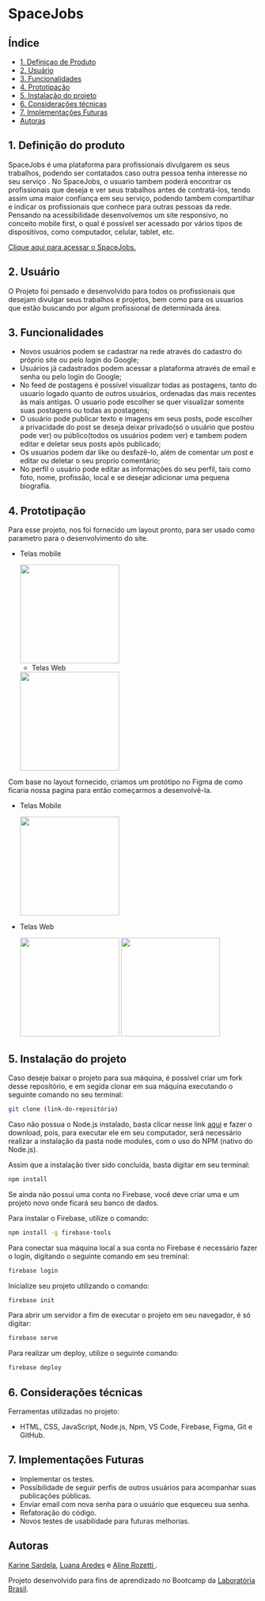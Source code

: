 # SpaceJobs

## Índice

* [1. Definiçao de Produto](#1-definição-de-produto)
* [2. Usuário](#2-usuário)
* [3. Funcionalidades](#3-funcionalidades)
* [4. Prototipação](#4-prototipação)
* [5. Instalação do projeto](#5-Instalação-do-projeto)
* [6. Considerações técnicas](#6-considerações-técnicas)
* [7. Implementações Futuras](#7-Implementações-Futuras)
* [Autoras](#Autoras)

## 1. Definição do produto
SpaceJobs é uma plataforma para profissionais divulgarem os seus trabalhos, podendo ser contatados caso outra pessoa tenha interesse no seu serviço . No SpaceJobs, o usuario tambem poderá encontrar os profissionais que deseja e ver seus trabalhos antes de contratá-los, tendo assim uma maior confiança em seu serviço, podendo tambem compartilhar e indicar os profissionais que conhece para outras pessoas da rede. Pensando na acessibilidade desenvolvemos um site responsivo, no conceito mobile first, o qual é possível ser acessado por vários tipos de dispositivos, como computador, celular, tablet, etc.

 [Clique aqui para acessar o SpaceJobs.](https://rede-social-sap004.web.app/)

## 2. Usuário

O Projeto foi pensado e desenvolvido para todos os profissionais que desejam divulgar seus trabalhos e projetos, bem como para os usuarios que estão buscando por algum profissional de determinada área. 

## 3. Funcionalidades
* Novos usuários podem se cadastrar na rede através do cadastro do próprio site ou pelo login do Google;
* Usuários já cadastrados podem acessar a plataforma através de email e senha ou pelo login do Google;
* No feed de postagens é possível visualizar todas as postagens, tanto do usuario logado quanto de outros usuários, ordenadas das mais recentes às mais antigas. O usuario pode escolher se quer visualizar somente suas postagens ou todas as postagens;
* O usuário pode publicar texto e imagens em seus posts, pode escolher a privacidade do post se deseja deixar privado(só o usuário que postou pode ver) ou público(todos os usuários podem ver) e tambem podem editar e deletar seus posts após publicado;
* Os usuarios podem dar like ou desfazê-lo, além de comentar um post e editar ou deletar o seu proprio comentário;
* No perfil o usuário pode editar as informações do seu perfil, tais como foto, nome, profissão, local e se desejar adicionar uma pequena biografia.

## 4.  Prototipação

Para esse projeto, nos foi fornecido um layout pronto, para ser usado como parametro para o desenvolvimento do site.

* Telas mobile 

  <img src="./public/img/layoutMobile.png" alt="" width="200px">

  * Telas Web

  <img src="./public/img/layoutWeb.png" alt="" width="200px">


Com base no layout fornecido, criamos um protótipo no Figma de como ficaria nossa pagina para então começarmos a desenvolvê-la. 


* Telas Mobile

  <img src="./public/img/slide1.png" alt="" width="200px">

* Telas Web

  <img src="./public/img/Desktop - 2.png" alt="" width="200px">
  <img src="./public/img/Desktop - 1.png" alt="" width="200px">


## 5. Instalação do projeto

Caso deseje baixar o projeto para sua máquina, é possível criar um fork desse repositório, e em segida clonar em sua máquina executando o seguinte comando no seu terminal:

```sh
git clone (link-do-repositório)
```

Caso não possua o Node.js instalado, basta clicar nesse link [aqui](https://nodejs.org/pt-br/download/) e fazer o download, pois, para executar ele em seu computador, será necessário realizar a instalação da pasta node modules, com o uso do NPM (nativo do Node.js).

Assim que a instalação tiver sido concluída, basta digitar em seu terminal:

```sh
npm install
```
Se ainda não possui uma conta no Firebase, você deve criar uma e um projeto novo onde ficará seu banco de dados.

Para instalar o Firebase, utilize o comando:

```sh
npm install -g firebase-tools
```

Para conectar sua máquina local a sua conta no Firebase é necessário fazer o login, digitando o seguinte comando em seu treminal:

```sh
firebase login
```

Inicialize seu projeto utilizando o comando:

  ```sh
  firebase init
  ```

Para abrir um servidor a fim de executar o projeto em seu navegador, é só digitar:
  
  ```sh
  firebase serve
  ```

Para realizar um deploy, utilize o seguinte comando:

```sh
firebase deploy
```


## 6. Considerações técnicas

Ferramentas utilizadas no projeto:

* HTML, CSS, JavaScript, Node.js, Npm, VS Code, Firebase, Figma, Git e GitHub.


## 7. Implementações Futuras

- Implementar os testes.
- Possibilidade de seguir perfis de outros usuários para acompanhar suas publicações públicas.
- Enviar email com nova senha para o usuário que esqueceu sua senha. 
-  Refatoração do código.
-  Novos testes de usabilidade para futuras melhorias.


## Autoras

[Karine Sardela](https://github.com/kfsardela), [Luana Aredes](https://github.com/luana-aredes) e [Aline Rozetti ](https://github.com/alinerozetti).

Projeto desenvolvido para fins de aprendizado no Bootcamp da [Laboratória Brasil](https://www.laboratoria.la/br). 



